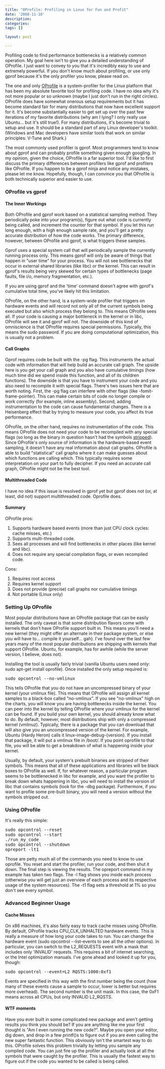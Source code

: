 ```yaml
---
title: "OProfile: Profiling in Linux for Fun and Profit"
date: '2008-11-10'
description:
categories:
tags: []

layout: post

---
```

Profiling code to find performance bottlenecks is a relatively common operation. My goal here isn't to give you a detailed understanding of OProfile. I just want to convey to you that it's incredibly easy to use and extremely powerful.  If you don't know much about profiling, or use only gprof because it's the only profiler you know, please read on.

The one and only <a href="http://oprofile.sourceforge.net/news/">OProfile</a> is a system-profiler for the Linux platform that has been my absolute favorite tool for profiling code. I have no idea why it's not more popular or so unknown (maybe I just don't run in the right circles). OProfile does have somewhat onerous setup requirements but it has become standard fair for many distributions that now have excellent support for it. It's become substantially easier to get set up over the past few iterations of my favorite distributions (why am I lying? I only really use Ubuntu... but it's still true!). For many distributions, it's become trivial to setup and use. It should be a standard part of any Linux developer's toolkit. (Windows and Mac developers have similar tools that work on similar principles: V-Tune and Shark.)

The most commonly used profiler is gprof. Most programmers tend to know about gprof and can probably profile something given enough googling. In my opinion, given the choice, OProfile is a far superior tool. I'd like to first discuss the primary differences between profilers like gprof and profilers like OProfile. If you happen to be a gprof ninja and notice any mistakes, please let me know. Hopefully, though, I can convince you that OProfile is both technically superior and easier to use.
<h3>OProfile vs gprof</h3>
<h4>The Inner Workings</h4>
Both OProfile and gprof work based on a statistical sampling method. They periodically poke into your program(s), figure out what code is currently being called, and increment the counter for that symbol. If you let this run long enough, with a high enough sample rate, and you'll get a pretty accurate distribution of how the code works. The primary difference, however, between OProfile and gprof, is what triggers these samples.

Gprof uses a special system call that will periodically sample the currently running process only. This means gprof will only be aware of things that happen in "user time" for your process. You will not see bottlenecks that occur in external shared libraries (like libc) or the kernel. This can result in gprof's results being very skewed for certain types of bottlenecks (page faults, file i/o, memory fragmentation, etc.).

If you are using gprof and the 'time' command doesn't agree with gprof's cumulative total time, you've likely hit this limitation.

OProfile, on the other hand, is a system-wide profiler that triggers on hardware events and will record not only all of the current symbols being executed but also which process they belong to. This means OProfile sees all. If your code is causing a major bottleneck in the kernel or in libc, OProfile will see it and gprof will not. The downside of this kind of omniscience is that OProfile requires special permissions. Typically, this means the sudo password. If you are doing computational optimization, this is usually not a problem.
<h4>Call Graphs</h4>
Gprof requires code be built with the -pg flag. This instruments the actual code with information that will help build an accurate call graph. The upside here is you get your call graph and you also have cumulative timings (how much time did we spend inside this function, and all of its children functions). The downside is that you have to instrument your code and you also need to recompile it with special flags. There's two issues here that are worth noting. First, the -pg flag can interfere with other flags (like -fomit-frame-pointer). This can make certain bits of code no longer compile or work correctly (for example, inline assembly). Second, adding instrumentation to the code can cause fundamental changes. There is a Heisenberg effect that by trying to measure your code, you affect its true performance.

OProfile, on the other hand, requires no instrumentation of the code. This means OProfile does not need your code to be recompiled with any special flags (so long as the binary in question hasn't had the symbols <a href="http://unixhelp.ed.ac.uk/CGI/man-cgi?strip">stripped</a>). Since OProfile's only source of information is the hardware-based event sampling, it doesn't have any real information about call graphs. OProfile is able to build "statistical" call graphs where it can make guesses about which functions are calling which. This typically requires some interpretation on your part to fully decipher. If you need an accurate call graph, OProfile might not be the best tool.
<h4>Multithreaded Code</h4>
I have no idea if this issue is resolved in gprof yet but gprof does not (or, at least, did not) support multithreaded code. Oprofile does.
<h4>Summary</h4>
OProfile pros:
<ol>
	<li> Supports hardware based events (more than just CPU clock cycles: cache misses, etc.)</li>
	<li>Supports multi-threaded code.</li>
	<li>Sees all processes and will find bottlenecks in other places (like kernel and libc).</li>
	<li>Does not require any special compilation flags, or even recompiled code.</li>
</ol>
Cons:
<ol>
	<li> Requires root access</li>
	<li>Requires kernel support</li>
	<li>Does not provide (precise) call graphs nor cumulative timings</li>
	<li>Not portable (Linux only)</li>
</ol>
<h3>Setting Up OProfile</h3>
Most popular distributions have an OProfile package that can be easily installed. The only caveat is that some distribution flavors come with kernels that don't have OProfile support built in. This means you'll need a new kernel (they might offer an alternate in their package system, or else you will have to... compile it yourself... gah). I've found over the last few years many of the most popular distributions are shipping with kernels that support OProfile. Ubuntu, for example, has for awhile (while the server version, I believe, does not).

Installing the tool is usually fairly trivial (vanilla Ubuntu users need only: sudo apt-get install oprofile). Once installed the only setup required is:
<pre>sudo opcontrol --no-vmlinux</pre>
This tells OProfile that you do not have an uncompressed binary of your kernel (your vmlinux file). This means that OProfile will assign all kernel samples to a black-box called "no-vmlinux". If you see "no-vmlinux" high on the charts, you will know you are having bottlenecks inside the kernel. You can peer into the kernel by telling OProfile where your vmlinux for the kernel can be found. If you build your own kernel, you should already know what to do. By default, however, most distributions ship with only a compressed kernel (vmlinuz). Typically, there is a package that you can download that will also give you an uncompressed version of the kernel. For example, Ubuntu (Hardy Heron) calls it linux-image-debug-{version}. If you install that package, it will put a vmlinux file in /boot/. If you point oprofile to that file, you will be able to get a breakdown of what is happening inside your kernel.

Usually, by default, your system's prebuilt binaries are stripped of their symbols. This means that all of these applications and libraries will be black boxes to OProfile as well. If, for whatever reason, a particular program seems to be bottlenecked in libc for example, and you want the profiler to break down whats happening in libc, you will need to install the version of libc that contains symbols (look for the -dbg package). Furthermore, if you want to profile some pre-built binary, you will need a version without the symbols stripped out.
<h3>Using OProfile</h3>
It's really this simple:
<pre>sudo opcontrol --reset
sudo opcontrol --start
./run_my_code
sudo opcontrol --shutdown
opreport -lt1</pre>
Those are petty much all of the commands you need to know to use oprofile. You reset and start the profiler, run your code, and then shut it down. The final step is viewing the results. The opreport command in my example has taken two flags. The -l flag shows you inside each process (otherwise you will get just an overview of each process and its respective usage of the system resources). The -t1 flag sets a threshold at 1% so you don't see every symbol.
<h3>Advanced Beginner Usage</h3>
<h4>Cache Misses</h4>
On x86 machines, it's also fairly easy to track cache misses using OProfile. By default, OProfile tracks CPU_CLK_UNHALTED hardware events. This is really a measure of how long your code takes to run. You can change the hardware event (sudo opcontrol --list-events to see all the other options). In particular, you can switch to the L2_REQUESTS event with a mask that includes only 'INVALID' requests. This requires a bit of internet searching, or the Intel optimization manuals. I've gone ahead and looked it up for you, though:
<pre>sudo opcontrol --event=L2_RQSTS:1000:0xf1</pre>
Events are specified in this way with the first number being the count (how many of these events cause a sample to occur, lower is better but requires more overhead). The second number is the unit mask. In this case, the 0xF1 means across all CPUs, but only INVALID L2_RQSTS.
<h4>WTF moments</h4>
Have you ever built in some complicated new package and aren't getting results you think you should be? If you are anything like me your first thought is "Am I even running the new code?". Maybe you open your editor, dig down, and drop in a few printf()s to figure out if you are even calling the new super fantastic function. This obviously isn't the smartest way to do this. OProfile solves this problem trivially by letting you sample any compiled code. You can just fire up the profiler and actually look at all the symbols that were caught by the profiler. This is usually the fastest way to figure out if the code you wanted to be called is being called.